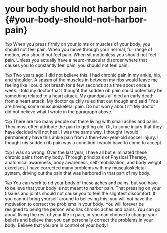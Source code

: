 # your body should not harbor pain {#your-body-should-not-harbor-pain}
%p
  When you press firmly on your joints or muscles of your body, you
  should not feel pain. When you move through your normal, full range of
  motion, you should not feel pain. When sit motionless you should not
  feel pain. Unless you actually have a neuro-muscular disorder where
  that causes you to constantly feel pain, you should not feel pain.

%p
  Two years ago, I did not believe this. I had chronic pain in my ankle,
  hip, and shoulder. A spasm of the muscles in between my ribs would
  leave me feeling like I could not breath for a few seconds at a time
  about once a week. I told my doctor that I thought the sudden rib pain
  could potentially be something related to a heart attack. My grandpas
  all died an early death from a heart attack. My doctor quickly ruled
  that out though and said "You are having some musculoskeletal pain. Do
  not worry about it". My doctor did not believe what I wrote in the
  paragraph above.

%p
  There are too many people out there living with small aches and
  pains. They most often attribute the pain to getting old. Or, to some
  injury that they have decided will not heal. I was the same way. I
  thought I would permanently have this ankle pain from a
  then-two-year-old soccer injury. I thought my sudden rib pain was a
  condition I would have to come to accept.

%p
  I was so wrong. Over the last year, I have all but eliminated these
  chronic pains from my body. Through principals of Physical Therapy,
  anatomical awareness, body awareness, self-mobilization, and body
  weight exercises, I have corrected many problems with my
  musculoskeletal system, driving out the pain that was harbored in that
  part of my body.

%p
  You can work to rid your body of these aches and pains, but you have
  to believe that your body is not meant to harbor pain. That pressing
  on your tissues and joints should not cause you to feel the slightest
  discomfort. If you cannot bring yourself around to believing this, you
  will not have the motivation to correct the problems in your body. You
  will forever be resigned to being the person who has chronic aches and
  pains. You can go about living the rest of your life in pain, or you
  can choose to change your beliefs and believe that you can personally
  correct the problems in your body. Believe that you are in control of
  your body!
